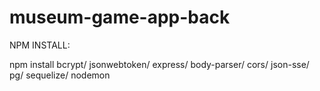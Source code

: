 # museum-game-app-back

NPM INSTALL:

npm install
bcrypt/
jsonwebtoken/
express/
body-parser/
cors/
json-sse/
pg/
sequelize/
nodemon
